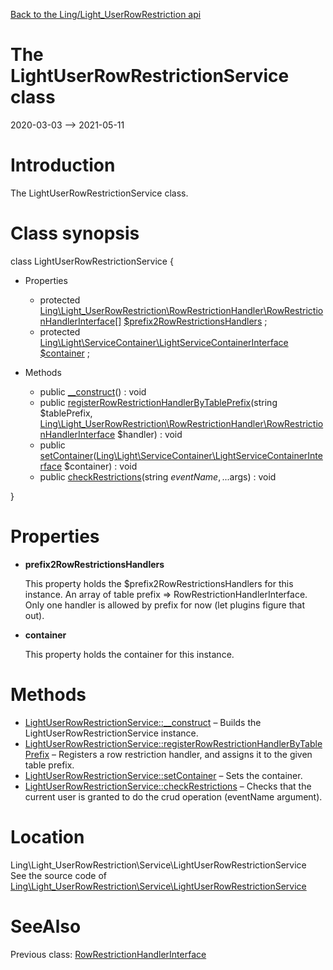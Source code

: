 [Back to the Ling/Light_UserRowRestriction api](https://github.com/lingtalfi/Light_UserRowRestriction/blob/master/doc/api/Ling/Light_UserRowRestriction.md)



The LightUserRowRestrictionService class
================
2020-03-03 --> 2021-05-11






Introduction
============

The LightUserRowRestrictionService class.



Class synopsis
==============


class <span class="pl-k">LightUserRowRestrictionService</span>  {

- Properties
    - protected [Ling\Light_UserRowRestriction\RowRestrictionHandler\RowRestrictionHandlerInterface[]](https://github.com/lingtalfi/Light_UserRowRestriction/blob/master/doc/api/Ling/Light_UserRowRestriction/RowRestrictionHandler/RowRestrictionHandlerInterface.md) [$prefix2RowRestrictionsHandlers](#property-prefix2RowRestrictionsHandlers) ;
    - protected [Ling\Light\ServiceContainer\LightServiceContainerInterface](https://github.com/lingtalfi/Light/blob/master/doc/api/Ling/Light/ServiceContainer/LightServiceContainerInterface.md) [$container](#property-container) ;

- Methods
    - public [__construct](https://github.com/lingtalfi/Light_UserRowRestriction/blob/master/doc/api/Ling/Light_UserRowRestriction/Service/LightUserRowRestrictionService/__construct.md)() : void
    - public [registerRowRestrictionHandlerByTablePrefix](https://github.com/lingtalfi/Light_UserRowRestriction/blob/master/doc/api/Ling/Light_UserRowRestriction/Service/LightUserRowRestrictionService/registerRowRestrictionHandlerByTablePrefix.md)(string $tablePrefix, [Ling\Light_UserRowRestriction\RowRestrictionHandler\RowRestrictionHandlerInterface](https://github.com/lingtalfi/Light_UserRowRestriction/blob/master/doc/api/Ling/Light_UserRowRestriction/RowRestrictionHandler/RowRestrictionHandlerInterface.md) $handler) : void
    - public [setContainer](https://github.com/lingtalfi/Light_UserRowRestriction/blob/master/doc/api/Ling/Light_UserRowRestriction/Service/LightUserRowRestrictionService/setContainer.md)([Ling\Light\ServiceContainer\LightServiceContainerInterface](https://github.com/lingtalfi/Light/blob/master/doc/api/Ling/Light/ServiceContainer/LightServiceContainerInterface.md) $container) : void
    - public [checkRestrictions](https://github.com/lingtalfi/Light_UserRowRestriction/blob/master/doc/api/Ling/Light_UserRowRestriction/Service/LightUserRowRestrictionService/checkRestrictions.md)(string $eventName, ...$args) : void

}




Properties
=============

- <span id="property-prefix2RowRestrictionsHandlers"><b>prefix2RowRestrictionsHandlers</b></span>

    This property holds the $prefix2RowRestrictionsHandlers for this instance.
    An array of table prefix => RowRestrictionHandlerInterface.
    Only one handler is allowed by prefix for now (let plugins figure that out).
    
    

- <span id="property-container"><b>container</b></span>

    This property holds the container for this instance.
    
    



Methods
==============

- [LightUserRowRestrictionService::__construct](https://github.com/lingtalfi/Light_UserRowRestriction/blob/master/doc/api/Ling/Light_UserRowRestriction/Service/LightUserRowRestrictionService/__construct.md) &ndash; Builds the LightUserRowRestrictionService instance.
- [LightUserRowRestrictionService::registerRowRestrictionHandlerByTablePrefix](https://github.com/lingtalfi/Light_UserRowRestriction/blob/master/doc/api/Ling/Light_UserRowRestriction/Service/LightUserRowRestrictionService/registerRowRestrictionHandlerByTablePrefix.md) &ndash; Registers a row restriction handler, and assigns it to the given table prefix.
- [LightUserRowRestrictionService::setContainer](https://github.com/lingtalfi/Light_UserRowRestriction/blob/master/doc/api/Ling/Light_UserRowRestriction/Service/LightUserRowRestrictionService/setContainer.md) &ndash; Sets the container.
- [LightUserRowRestrictionService::checkRestrictions](https://github.com/lingtalfi/Light_UserRowRestriction/blob/master/doc/api/Ling/Light_UserRowRestriction/Service/LightUserRowRestrictionService/checkRestrictions.md) &ndash; Checks that the current user is granted to do the crud operation (eventName argument).





Location
=============
Ling\Light_UserRowRestriction\Service\LightUserRowRestrictionService<br>
See the source code of [Ling\Light_UserRowRestriction\Service\LightUserRowRestrictionService](https://github.com/lingtalfi/Light_UserRowRestriction/blob/master/Service/LightUserRowRestrictionService.php)



SeeAlso
==============
Previous class: [RowRestrictionHandlerInterface](https://github.com/lingtalfi/Light_UserRowRestriction/blob/master/doc/api/Ling/Light_UserRowRestriction/RowRestrictionHandler/RowRestrictionHandlerInterface.md)<br>

